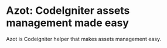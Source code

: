 Azot: CodeIgniter assets management made easy
=============================================

Azot is Codeigniter helper that makes assets management easy.
